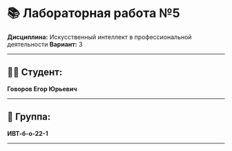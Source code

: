 # 📚 Лабораторная работа №5 

**Дисциплина:** Искусственный интеллект в профессиональной деятельности
**Вариант:** 3  

---

## 👨‍🎓 Студент:  
**Говоров Егор Юрьевич**  

---

## 👥 Группа:  
**ИВТ-б-о-22-1**  

---
